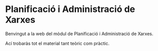 # Planificació i Administració de Xarxes

Benvingut a la web del mòdul de Planificació i Administració de Xarxes.

Ací trobaràs tot el material tant teòric com pràctic.
